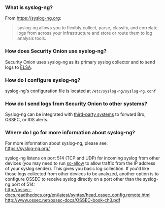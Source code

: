 ### What is syslog-ng?
From https://syslog-ng.org:
> syslog-ng allows you to flexibly collect, parse, classify, and correlate logs from across your infrastructure and store or route them to log analysis tools.

### How does Security Onion use syslog-ng?
Security Onion uses syslog-ng as its primary syslog collector and to send logs to [ELSA](ELSA).

### How do I configure syslog-ng?
syslog-ng's configuration file is located at `/etc/syslog-ng/syslog-ng.conf`

### How do I send logs from Security Onion to other systems?
Syslog-ng can be integrated with [third-party systems](https://github.com/Security-Onion-Solutions/security-onion/wiki/ThirdPartyIntegration) to forward Bro, OSSEC, or IDS alerts.

### Where do I go for more information about syslog-ng?
For more information about syslog-ng, please see:  
https://syslog-ng.org/

syslog-ng listens on port 514 (TCP and UDP) for incoming syslog from other devices (you may need to run [so-allow](firewall) to allow traffic from the IP address of your syslog sender).  This gives you basic log collection.  If you'd like those logs collected from other devices to be analyzed, another option is to configure OSSEC to receive syslog directly on a port other than the syslog-ng port of 514:  
http://ossec-docs.readthedocs.org/en/latest/syntax/head_ossec_config.remote.html  
http://www.ossec.net/ossec-docs/OSSEC-book-ch3.pdf